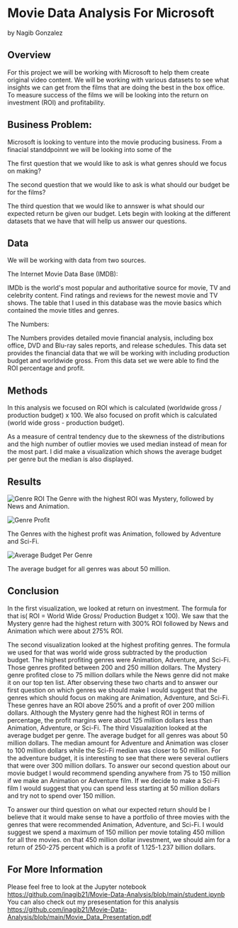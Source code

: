 # Movie Data Analysis For Microsoft

by Nagib Gonzalez


## Overview

For this project we will be working with Microsoft to help them create original video content. We will be working with various datasets to see what insights we can get from the films that are doing the best in the box office. To measure success of the films we will be looking into the return on investment (ROI) and profitability.
## Business Problem:

Microsoft is looking to venture into the movie producing business. From a finacial standdpoinnt we will be looking into some of the 


The first question that we would like to ask is what genres should we focus on making? 

The second question that we would like to ask is what should our budget be for the films? 

The third question that we would like to annswer is what should our expected return be given our budget. Lets begin with looking at the different datasets that we have that will hellp us answer our questions. 
## Data
We will be working with data from two sources.

The Internet Movie Data Base (IMDB):

IMDb is the world's most popular and authoritative source for movie, TV and celebrity content. Find ratings and reviews for the newest movie and TV shows. The table that I used in this  database was the movie basics which contained the movie titles and genres. 

The Numbers:

The Numbers provides detailed movie financial analysis, including box office, DVD and Blu-ray sales reports, and release schedules.  This data set provides the financial data that we will be working with including production budget and worldwide gross. From this data set we were able to find the ROI percentage and profit.

## Methods
In this analysis we focused on ROI which is calculated (worldwide gross / production budget) x 100. We also focused on profit which is calculated (world wide gross - production budget).

As a measure of central tendency due to the skewness of the distributions and the high number of outlier movies we used median instead of mean for the most part. I did make a visualization
which shows the average budget per genre but the median is also displayed.
## Results

![Genre ROI](<img width="917" alt="GenreWithHighestROI" src="https://user-images.githubusercontent.com/45716414/180675184-e074747f-4bdc-46a2-b0e9-02be4462d85b.png">)
The Genre with the highest ROI was Mystery, followed by News and Animation.


![Genre Profit](<img width="956" alt="Genrewithhighestprofit" src="https://user-images.githubusercontent.com/45716414/180675663-e85846d2-371a-461a-8c26-fee16f754c57.png">)

The Genres with the highest profit was Animation, followed by Adventure and Sci-Fi.

![Average Budget Per Genre](<img width="988" alt="Avgbudget" src="https://user-images.githubusercontent.com/45716414/180676012-aadbdbc7-64c9-4d80-bfe7-22f6e56b5ae0.png">)

The average budget for all genres was about 50 million.
## Conclusion


In the first visualization, we looked at return on investment. The formula for that is( ROI = World Wide Gross/ Production Budget x 100). We saw that the Mystery genre had the highest return with 300% ROI followed by News and Animation which were about 275% ROI. 


The second visualization looked at the highest profiting genres. The formula we used for that was world wide gross subtracted by the production budget. The highest profiting genres were Animation, Adventure, and Sci-Fi. Those genres profited between 200 and 250 million dollars. The Mystery genre profited close to 75 million dollars while the News genre did not make it on our top ten list. After observing these two charts and to answer our first question on which genres we should make I would suggest that the genres which should focus on making are Animation, Adventure, and Sci-Fi. These genres have an ROI above 250% and a profit of over 200 million dollars. Although the Mystery genre had the highest ROI in terms of percentage, the profit margins were about 125 million dollars less than Animation, Adventure, or Sci-Fi.
The third Visualazition looked at the average budget per genre. The average budget for all genres was about 50 million dollars. The median amount for Adventure and Animation was closer to 100 million dollars while the Sci-Fi median was closer to 50 million. For the adventure budget, it is interesting to see that there were several outliers that were over 300 million dollars. To answer our second question about our movie budget I would recommend spending anywhere from 75 to 150 million if we make an Animation or Adventure film. If we decide to make a Sci-Fi film I would suggest that you can spend less starting at 50 million dollars and try not to spend over 150 million.


To answer our third question on what our expected return should be I believe that it would make sense to have a portfolio of three movies with the genres that were recommended Animation, Adventure, and Sci-Fi. I would suggest we spend a maximum of 150 million per movie totaling 450 million for all thre movies. on that 450 million dollar investment, we should aim for a return of 250-275 percent which is a profit of 1.125-1.237 billion dollars.

## For More Information
Please feel free to look at the Jupyter notebook https://github.com/inagib21/Movie-Data-Analysis/blob/main/student.ipynb 
You can also check out my presesentation for this analysis https://github.com/inagib21/Movie-Data-Analysis/blob/main/Movie_Data_Presentation.pdf
